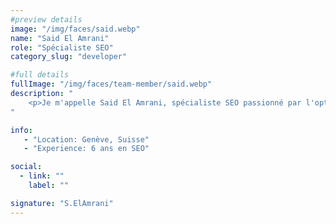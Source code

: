 ```yaml
---
#preview details
image: "/img/faces/said.webp"
name: "Said El Amrani"
role: "Spécialiste SEO"
category_slug: "developer"

#full details
fullImage: "/img/faces/team-member/said.webp"
description: "
    <p>Je m'appelle Said El Amrani, spécialiste SEO passionné par l'optimisation des performances des sites web et l'amélioration de leur visibilité sur les moteurs de recherche. Avec plus de six ans d'expérience dans le référencement naturel, j'ai développé une expertise dans l'analyse des mots-clés, l'audit technique et la création de stratégies de contenu efficaces. J'aime travailler en étroite collaboration avec les équipes de développement et de marketing pour mettre en œuvre des solutions innovantes qui garantissent un positionnement optimal. Mon objectif est d'aider les entreprises à atteindre leurs cibles en maximisant leur présence en ligne.</p>
"

info:
   - "Location: Genève, Suisse"
   - "Experience: 6 ans en SEO"

social:
  - link: ""
    label: ""

signature: "S.ElAmrani"
---
```

